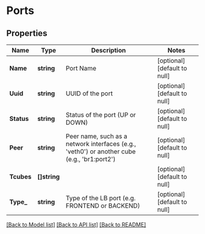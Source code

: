 # Ports

## Properties
Name | Type | Description | Notes
------------ | ------------- | ------------- | -------------
**Name** | **string** | Port Name | [optional] [default to null]
**Uuid** | **string** | UUID of the port | [optional] [default to null]
**Status** | **string** | Status of the port (UP or DOWN) | [optional] [default to null]
**Peer** | **string** | Peer name, such as a network interfaces (e.g., &#39;veth0&#39;) or another cube (e.g., &#39;br1:port2&#39;) | [optional] [default to null]
**Tcubes** | **[]string** |  | [optional] [default to null]
**Type_** | **string** | Type of the LB port (e.g. FRONTEND or BACKEND) | [optional] [default to null]

[[Back to Model list]](../README.md#documentation-for-models) [[Back to API list]](../README.md#documentation-for-api-endpoints) [[Back to README]](../README.md)


